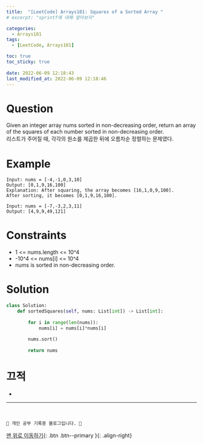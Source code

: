 ```yaml
---
title:  "[LeetCode] Arrays101: Squares of a Sorted Array "
# excerpt: "sprintf에 대해 알아보자"

categories:
  - Arrays101
tags:
  - [LeetCode, Arrays101]

toc: true
toc_sticky: true
 
date: 2022-06-09 12:18:43
last_modified_at: 2022-06-09 12:18:46
---
```


# Question
Given an integer array nums sorted in non-decreasing order, return an array of the squares of each number sorted in non-decreasing order.<br>
리스트가 주어질 때, 각각의 원소를 제곱한 뒤에 오름차순 정렬하는 문제였다.

# Example
```
Input: nums = [-4,-1,0,3,10]
Output: [0,1,9,16,100]
Explanation: After squaring, the array becomes [16,1,0,9,100].
After sorting, it becomes [0,1,9,16,100].
```
```
Input: nums = [-7,-3,2,3,11]
Output: [4,9,9,49,121]
```

# Constraints
- 1 <= nums.length <= 10^4
- -10^4 <= nums[i] <= 10^4
- nums is sorted in non-decreasing order.

# Solution
```py   
class Solution:
    def sortedSquares(self, nums: List[int]) -> List[int]:
        
        for i in range(len(nums)):
            nums[i] = nums[i]*nums[i]
        
        nums.sort()
        
        return nums
```

# 끄적
- 


***
<br>

    💛 개인 공부 기록용 블로그입니다. 👻

[맨 위로 이동하기](#){: .btn .btn--primary }{: .align-right}